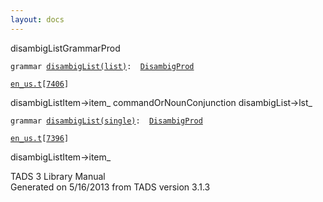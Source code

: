 ```yaml
---
layout: docs
---
```

<span class="title">disambigList</span><span class="type">GrammarProd</span>

`grammar `<span class="classExtLink">[`disambigList(list)`](../object/disambigList(list).html)</span>` :   `[`DisambigProd`](../object/DisambigProd.html)

[`en_us.t`](../file/en_us.t.html)`[`[`7406`](../source/en_us.t.html#7406)`]`



disambigListItem-\>item\_ commandOrNounConjunction
disambigList-\>lst\_  



`grammar `<span class="classExtLink">[`disambigList(single)`](../object/disambigList(single).html)</span>` :   `[`DisambigProd`](../object/DisambigProd.html)

[`en_us.t`](../file/en_us.t.html)`[`[`7396`](../source/en_us.t.html#7396)`]`



disambigListItem-\>item\_





TADS 3 Library Manual  
Generated on 5/16/2013 from TADS version 3.1.3


